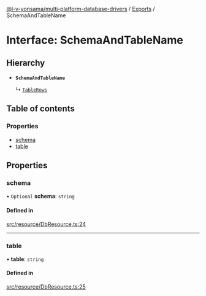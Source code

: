 [@l-v-yonsama/multi-platform-database-drivers](../README.md) / [Exports](../modules.md) / SchemaAndTableName

# Interface: SchemaAndTableName

## Hierarchy

- **`SchemaAndTableName`**

  ↳ [`TableRows`](TableRows.md)

## Table of contents

### Properties

- [schema](SchemaAndTableName.md#schema)
- [table](SchemaAndTableName.md#table)

## Properties

### schema

• `Optional` **schema**: `string`

#### Defined in

[src/resource/DbResource.ts:24](https://github.com/l-v-yonsama/db-drivers/blob/a9ac185/src/resource/DbResource.ts#L24)

___

### table

• **table**: `string`

#### Defined in

[src/resource/DbResource.ts:25](https://github.com/l-v-yonsama/db-drivers/blob/a9ac185/src/resource/DbResource.ts#L25)
